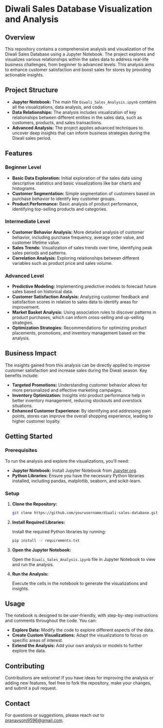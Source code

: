 # Diwali Sales Database Visualization and Analysis

## Overview

This repository contains a comprehensive analysis and visualization of the Diwali Sales Database using a Jupyter Notebook. The project explores and visualizes various relationships within the sales data to address real-life business challenges, from beginner to advanced levels. This analysis aims to enhance customer satisfaction and boost sales for stores by providing actionable insights.

## Project Structure

- **Jupyter Notebook:** The main file `Diwali_Sales_Analysis.ipynb` contains all the visualizations, data analysis, and code.
- **Data Relationships:** The analysis includes visualization of key relationships between different entities in the sales data, such as customers, products, and sales transactions.
- **Advanced Analysis:** The project applies advanced techniques to uncover deep insights that can inform business strategies during the Diwali sales period.

## Features

### Beginner Level

- **Basic Data Exploration:** Initial exploration of the sales data using descriptive statistics and basic visualizations like bar charts and histograms.
- **Customer Segmentation:** Simple segmentation of customers based on purchase behavior to identify key customer groups.
- **Product Performance:** Basic analysis of product performance, identifying top-selling products and categories.

### Intermediate Level

- **Customer Behavior Analysis:** More detailed analysis of customer behavior, including purchase frequency, average order value, and customer lifetime value.
- **Sales Trends:** Visualization of sales trends over time, identifying peak sales periods and patterns.
- **Correlation Analysis:** Exploring relationships between different variables such as product price and sales volume.

### Advanced Level

- **Predictive Modeling:** Implementing predictive models to forecast future sales based on historical data.
- **Customer Satisfaction Analysis:** Analyzing customer feedback and satisfaction scores in relation to sales data to identify areas for improvement.
- **Market Basket Analysis:** Using association rules to discover patterns in product purchases, which can inform cross-selling and up-selling strategies.
- **Optimization Strategies:** Recommendations for optimizing product placements, promotions, and inventory management based on the analysis.

## Business Impact

The insights gained from this analysis can be directly applied to improve customer satisfaction and increase sales during the Diwali season. Key benefits include:

- **Targeted Promotions:** Understanding customer behavior allows for more personalized and effective marketing campaigns.
- **Inventory Optimization:** Insights into product performance help in better inventory management, reducing stockouts and overstock situations.
- **Enhanced Customer Experience:** By identifying and addressing pain points, stores can improve the overall shopping experience, leading to higher customer loyalty.

## Getting Started

### Prerequisites

To run the analysis and explore the visualizations, you'll need:

- **Jupyter Notebook:** Install Jupyter Notebook from [Jupyter.org](https://jupyter.org/install).
- **Python Libraries:** Ensure you have the necessary Python libraries installed, including pandas, matplotlib, seaborn, and scikit-learn.

### Setup

1. **Clone the Repository:**

    ```bash
    git clone https://github.com/yourusername/diwali-sales-database.git
    ```

2. **Install Required Libraries:**

    Install the required Python libraries by running:

    ```bash
    pip install -r requirements.txt
    ```

3. **Open the Jupyter Notebook:**

    Open the `Diwali_Sales_Analysis.ipynb` file in Jupyter Notebook to view and run the analysis.

4. **Run the Analysis:**

    Execute the cells in the notebook to generate the visualizations and insights.

## Usage

The notebook is designed to be user-friendly, with step-by-step instructions and comments throughout the code. You can:

- **Explore Data:** Modify the code to explore different aspects of the data.
- **Create Custom Visualizations:** Adapt the visualizations to focus on specific areas of interest.
- **Extend the Analysis:** Add your own analysis or models to further explore the data.

## Contributing

Contributions are welcome! If you have ideas for improving the analysis or adding new features, feel free to fork the repository, make your changes, and submit a pull request.

## Contact

For questions or suggestions, please reach out to pranavsoni9596@gmail.com.
